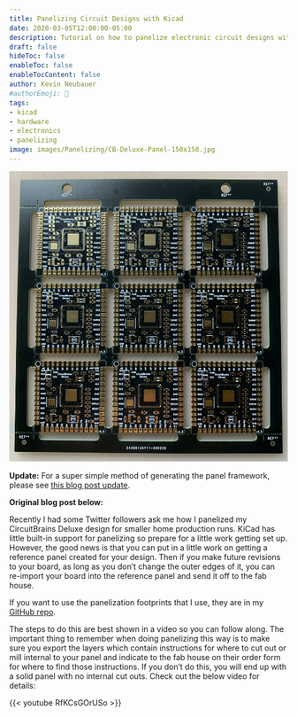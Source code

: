 ```yaml
---
title: Panelizing Circuit Designs with Kicad
date: 2020-03-05T12:00:00-05:00
description: Tutorial on how to panelize electronic circuit designs with Kicad.
draft: false
hideToc: false
enableToc: false
enableTocContent: false
author: Kevin Neubauer
#authorEmoji: 🤖
tags:
- kicad
- hardware
- electronics
- panelizing
image: images/Panelizing/CB-Deluxe-Panel-150x150.jpg
---
```

![CircuitBrains Deluxe Panel](/images/Panelizing/CB-Deluxe-Panel.jpg)

**Update:** For a super simple method of generating the panel framework, please see [this blog post update](https://kevinneubauer.com/posts/panelizing-for-kicad/).

**Original blog post below:**

Recently I had some Twitter followers ask me how I panelized my CircuitBrains Deluxe design for smaller home production runs. KiCad has little built-in support for panelizing so prepare for a little work getting set up. However, the good news is that you can put in a little work on getting a reference panel created for your design. Then if you make future revisions to your board, as long as you don’t change the outer edges of it, you can re-import your board into the reference panel and send it off to the fab house.

If you want to use the panelization footprints that I use, they are in my [GitHub repo](https://github.com/neubauek/Kicad-Footprints/tree/master/Panelization.pretty).

The steps to do this are best shown in a video so you can follow along. The important thing to remember when doing panelizing this way is to make sure you export the layers which contain instructions for where to cut out or mill internal to your panel and indicate to the fab house on their order form for where to find those instructions. If you don’t do this, you will end up with a solid panel with no internal cut outs. Check out the below video for details:

{{< youtube RfKCsGOrUSo >}}